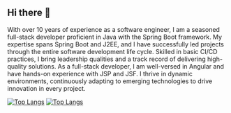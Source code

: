 ## Hi there 👋
With over 10 years of experience as a software engineer, I am a seasoned full-stack developer proficient in Java with the Spring Boot framework. My expertise spans Spring Boot and J2EE, and I have successfully led projects through the entire software development life cycle. Skilled in basic CI/CD practices, I bring leadership qualities and a track record of delivering high-quality solutions. As a full-stack developer, I am well-versed in Angular and have hands-on experience with JSP and JSF. I thrive in dynamic environments, continuously adapting to emerging technologies to drive innovation in every project.


[![Top Langs](https://github-readme-stats.vercel.app/api/top-langs/?username=tungqddev&layout=compact&theme=vision-friendly-dark)](https://github.com/anuraghazra/github-readme-stats)
[![Top Langs](https://github-readme-stats.vercel.app/api/top-langs/?username=tombrothersorg&layout=compact&theme=vision-friendly-dark)](https://github.com/anuraghazra/github-readme-stats)
